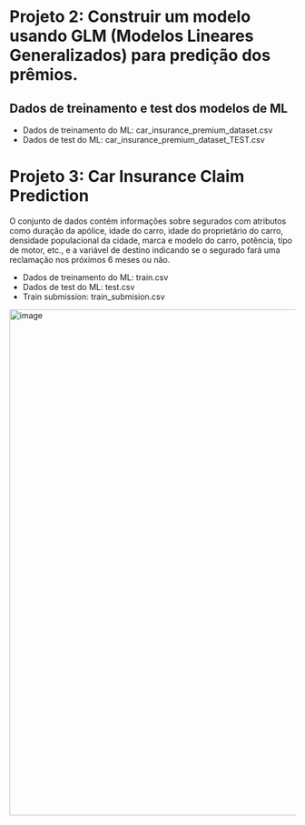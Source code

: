 # Projeto 2: Construir um modelo usando GLM (Modelos Lineares Generalizados) para predição dos prêmios.

## Dados de treinamento e test dos modelos de ML
* Dados de treinamento do ML: car_insurance_premium_dataset.csv
* Dados de test do ML: car_insurance_premium_dataset_TEST.csv

# Projeto 3: Car Insurance Claim Prediction
O conjunto de dados contém informações sobre segurados com atributos como duração da apólice, idade do carro, idade do proprietário do carro, densidade populacional da cidade, marca e modelo do carro, potência, tipo de motor, etc., e a variável de destino indicando se o segurado fará uma reclamação nos próximos 6 meses ou não.

* Dados de treinamento do ML: train.csv
* Dados de test do ML: test.csv
* Train submission: train_submision.csv

<img width="1142" height="890" alt="image" src="https://github.com/user-attachments/assets/79502d44-f387-4347-ae68-1b910807633a" />
